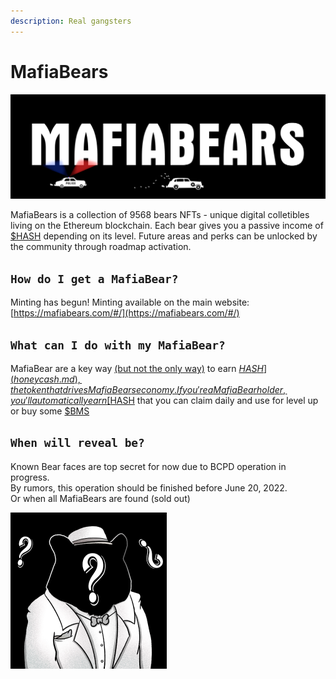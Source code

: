 ```yaml
---
description: Real gangsters
---
```


# MafiaBears

![](../.gitbook/assets/bearmafia_the_pagonya.png)

MafiaBears is a collection of 9568 bears NFTs - unique digital colletibles living on the Ethereum blockchain. Each bear gives you a passive income of [$HASH](honeycash.md) depending on its level. Future areas and perks can be unlocked by the community through roadmap activation.

## `How do I get a MafiaBear?`

Minting has begun! Minting available on the main website: [https://mafiabears.com/#/](https://mafiabears.com/#/)

## `What can I do with my MafiaBear?`

MafiaBear are a key way [(but not the only way)](broken-reference) to earn [$HASH](honeycash.md), the token that drives MafiaBears economy. If you're a MafiaBear holder, you'll automatically earn [$HASH](honeycash.md) that you can claim daily and use for level up or buy some [$BMS](bms.md)

## `When will reveal be?`

Known Bear faces are top secret for now due to BCPD operation in progress. \
By rumors, this operation should be finished before June 20, 2022.\
Or when all MafiaBears are found (sold out)

![prerevealed NFT](<../.gitbook/assets/bearmafia_pre_reveal.png>)
